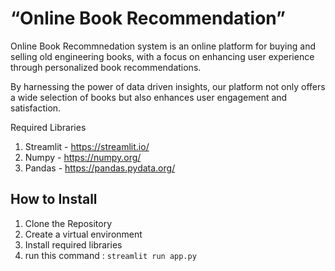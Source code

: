 # “Online Book Recommendation” # 
Online Book Recommnedation system is an online platform for buying and selling old engineering books, with a focus on enhancing user experience through personalized book recommendations.

By harnessing the power of data driven insights, our platform not only offers a wide selection of books but also enhances user engagement and satisfaction.

Required Libraries
1. Streamlit - https://streamlit.io/
2. Numpy - https://numpy.org/
3. Pandas - https://pandas.pydata.org/

## How to Install
1. Clone the Repository
2. Create a virtual environment
3. Install required libraries
4. run this command : `streamlit run app.py`

